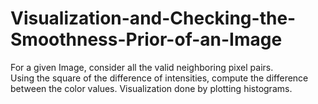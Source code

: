 # Visualization-and-Checking-the-Smoothness-Prior-of-an-Image

For a given Image, consider all the valid neighboring pixel pairs.  
Using the square of the difference of intensities, compute the difference between the color values. 
Visualization done by plotting histograms.
